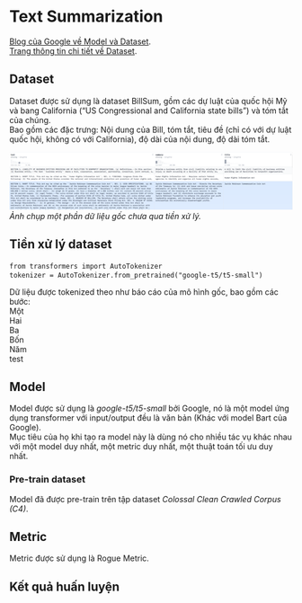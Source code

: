 # Text Summarization
[Blog của Google về Model và Dataset](https://research.google/blog/exploring-transfer-learning-with-t5-the-text-to-text-transfer-transformer/).  
[Trang thông tin chi tiết về Dataset](https://huggingface.co/datasets/billsum).  
## Dataset
Dataset được sử dụng là dataset BillSum, gồm các dự luật của quốc hội Mỹ và bang California (“US Congressional and California state bills”) và tóm tắt của chúng.  
Bao gồm các đặc trưng: Nội dung của Bill, tóm tắt, tiêu đề (chỉ có với dự luật quốc hội, không có với California), độ dài của nội dung, độ dài tóm tắt.  

![](./report_data/BillSumImg.png)  
*Ảnh chụp một phần dữ liệu gốc chưa qua tiền xử lý.*  
## Tiền xử lý dataset  
```
from transformers import AutoTokenizer
tokenizer = AutoTokenizer.from_pretrained("google-t5/t5-small")
```  
Dữ liệu được tokenized theo như báo cáo của mô hình gốc, bao gồm các bước:  
	Một  
	Hai  
	Ba  
	Bốn  
	Năm  
test
## Model  
Model được sử dụng là *google-t5/t5-small* bởi Google, nó là một model ứng dụng transformer với input/output đều là văn bản (Khác với model Bart của Google).  
Mục tiêu của họ khi tạo ra model này là dùng nó cho nhiều tác vụ khác nhau với một model duy nhất, một metric duy nhất, một thuật toán tối ưu duy nhất.  
### Pre-train dataset
Model đã được pre-train trên tập dataset *Colossal Clean Crawled Corpus (C4)*.
 
## Metric  
Metric được sử dụng là Rogue Metric.


## Kết quả huấn luyện